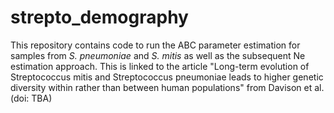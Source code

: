 # strepto_demography

This repository contains code to run the ABC parameter estimation for samples from *S. pneumoniae* and *S. mitis* as well as the subsequent Ne estimation approach.
This is linked to the article "Long-term evolution of Streptococcus mitis and Streptococcus pneumoniae leads to higher genetic diversity within rather than between human populations" from Davison et al. (doi: TBA) 
